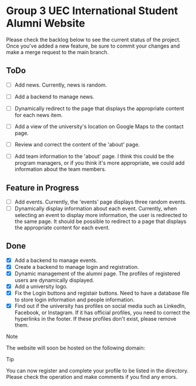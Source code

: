 # Group 3 UEC International Student Alumni Website

Please check the backlog below to see the current status of the project. Once you've added a new feature, be sure to commit your changes and make a merge request to the main branch.

## ToDo
- [ ] Add news. Currently, news is random.
- [ ] Add a backend to manage news.
- [ ] Dynamically redirect to the page that displays the appropriate content for each news item.
- [ ] Add a view of the university's location on Google Maps to the contact page.

- [ ] Review and correct the content of the 'about' page.
- [ ] Add team information to the 'about' page. I think this could be the program managers, or if you think it's more appropriate, we could add information about the team members.

## Feature in Progress
- [ ] Add events. Currently, the 'events' page displays three random events.
- [ ] Dynamically display information about each event. Currently, when selecting an event to display more information, the user is redirected to the same page. It should be possible to redirect to a page that displays the appropriate content for each event.

## Done
- [x] Add a backend to manage events.
- [x] Create a backend to manage login and registration.
- [x] Dynamic management of the alumni page. The profiles of registered users are dynamically displayed.
- [x] Add a university logo.
- [x] Fix the Login buttons and registair buttons. Need to have a database file to store login information and people information.
- [x] Find out if the university has profiles on social media such as LinkedIn, Facebook, or Instagram. If it has official profiles, you need to correct the hyperlinks in the footer. If these profiles don't exist, please remove them.

> [!NOTE]
> The website will soon be hosted on the following domain:

> [!TIP]
> You can now register and complete your profile to be listed in the directory. Please check the operation and make comments if you find any errors.